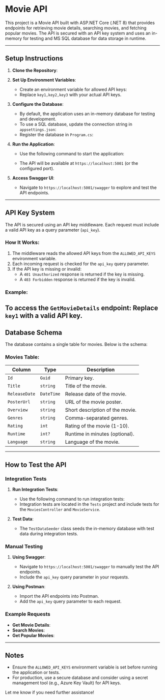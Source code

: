 # Movie API

This project is a Movie API built with ASP.NET Core (.NET 8) that provides endpoints for retrieving movie details, searching movies, and fetching popular movies. The API is secured with an API key system and uses an in-memory for testing and MS SQL database for data storage in runtime.

---

## Setup Instructions

1. **Clone the Repository**:
   
2. **Set Up Environment Variables**:
   - Create an environment variable for allowed API keys:
   - Replace `key1,key2,key3` with your actual API keys.

3. **Configure the Database**:
   - By default, the application uses an in-memory database for testing and development.
   - To use a SQL database, update the connection string in `appsettings.json`:
   - Register the database in `Program.cs`:

4. **Run the Application**:
   - Use the following command to start the application:
     
   - The API will be available at `https://localhost:5001` (or the configured port).

5. **Access Swagger UI**:
   - Navigate to `https://localhost:5001/swagger` to explore and test the API endpoints.

---

## API Key System

The API is secured using an API key middleware. Each request must include a valid API key as a query parameter (`api_key`). 

### How It Works:
1. The middleware reads the allowed API keys from the `ALLOWED_API_KEYS` environment variable.
2. Each incoming request is checked for the `api_key` query parameter.
3. If the API key is missing or invalid:
   - A `401 Unauthorized` response is returned if the key is missing.
   - A `403 Forbidden` response is returned if the key is invalid.

### Example:
To access the `GetMovieDetails` endpoint:
Replace `key1` with a valid API key.
---

## Database Schema

The database contains a single table for movies. Below is the schema:

### Movies Table:
| Column       | Type         | Description                     |
|--------------|--------------|---------------------------------|
| `Id`         | `Guid`       | Primary key.                   |
| `Title`      | `string`     | Title of the movie.            |
| `ReleaseDate`| `DateTime`   | Release date of the movie.     |
| `PosterUrl`  | `string`     | URL of the movie poster.       |
| `Overview`   | `string`     | Short description of the movie.|
| `Genres`     | `string`     | Comma-separated genres.        |
| `Rating`     | `int`        | Rating of the movie (1-10).    |
| `Runtime`    | `int?`       | Runtime in minutes (optional). |
| `Language`   | `string`     | Language of the movie.         |

---

## How to Test the API

### Integration Tests
1. **Run Integration Tests**:
   - Use the following command to run integration tests:
   - Integration tests are located in the `Tests` project and include tests for the `MoviesController` and `MovieService`.

2. **Test Data**:
   - The `TestDataSeeder` class seeds the in-memory database with test data during integration tests.

### Manual Testing
1. **Using Swagger**:
   - Navigate to `https://localhost:5001/swagger` to manually test the API endpoints.
   - Include the `api_key` query parameter in your requests.

2. **Using Postman**:
   - Import the API endpoints into Postman.
   - Add the `api_key` query parameter to each request.

### Example Requests
- **Get Movie Details**:
- **Search Movies**:
- **Get Popular Movies**:
  

---

## Notes
- Ensure the `ALLOWED_API_KEYS` environment variable is set before running the application or tests.
- For production, use a secure database and consider using a secret management tool (e.g., Azure Key Vault) for API keys.

Let me know if you need further assistance!
